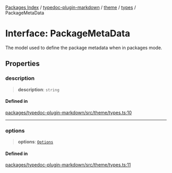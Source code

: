 [Packages Index](../../../../../README.md) / [typedoc-plugin-markdown](../../../../README.md) / [theme](../../../README.md) / [types](../README.md) / PackageMetaData

# Interface: PackageMetaData

The model used to define the package metadata when in packages mode.

## Properties

### description

> **description**: `string`

#### Defined in

[packages/typedoc-plugin-markdown/src/theme/types.ts:10](https://github.com/typedoc2md/typedoc-plugin-markdown/blob/12bf51d00a65a847fc03f2dc9341a184b33a3504/packages/typedoc-plugin-markdown/src/theme/types.ts#L10)

***

### options

> **options**: [`Options`](https://typedoc.org/api/classes/Configuration.Options.html)

#### Defined in

[packages/typedoc-plugin-markdown/src/theme/types.ts:11](https://github.com/typedoc2md/typedoc-plugin-markdown/blob/12bf51d00a65a847fc03f2dc9341a184b33a3504/packages/typedoc-plugin-markdown/src/theme/types.ts#L11)
